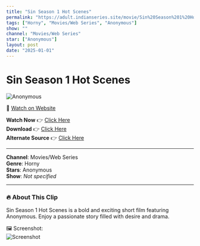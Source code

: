 ```yaml
---
title: "Sin Season 1 Hot Scenes"
permalink: "https://adult.indianseries.site/movie/Sin%20Season%201%20Hot%20Scenes"
tags: ["Horny", "Movies/Web Series", "Anonymous"]
show: ""
channel: "Movies/Web Series"
star: ["Anonymous"]
layout: post
date: "2025-01-01"
---
```


# Sin Season 1 Hot Scenes

![Anonymous](https://shorts.desisins.com/wp-content/uploads/2024/12/Strain.jpg)

🔗 [Watch on Website](https://adult.indianseries.site/movie/Sin%20Season%201%20Hot%20Scenes)

**Watch Now** 👉 [Click Here](https://adult.indianseries.site/movie/Sin%20Season%201%20Hot%20Scenes)  
**Download** 👉 [Click Here](https://adult.indianseries.site/movie/Sin%20Season%201%20Hot%20Scenes)  
**Alternate Source** 👉 [Click Here](https://adult.indianseries.site/movie/Sin%20Season%201%20Hot%20Scenes)

---

**Channel**: Movies/Web Series  
**Genre**: Horny  
**Stars**: Anonymous  
**Show**: *Not specified*

---

### 🔥 About This Clip

Sin Season 1 Hot Scenes is a bold and exciting short film featuring Anonymous. Enjoy a passionate story filled with desire and drama.
 
🖼️ Screenshot:  
![Screenshot](https://shorts.desisins.com/wp-content/uploads/2024/12/Strain.jpg)
